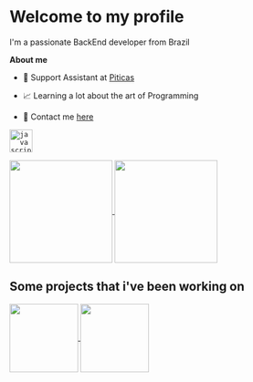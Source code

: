 # Welcome to my profile

I'm a passionate BackEnd developer from Brazil

**About me**

- 💼 Support Assistant at [Piticas](http://piticas.com.br/)

- 📈 Learning a lot about the art of Programming

- 💬 Contact me [here](https://mail.google.com/mail/u/0/#inbox?compose=CllgCJfrLTZdvNGPMkWpwrChNqNvcNMxdrkGTdfkZDMhfxPbHJLjXbKZsWHnnhXTPTlkqRfLNpL)

<code><img height="40" alt="javascript" src="https://skillicons.dev/icons?i=java,spring,js,py,azure,mongodb,mysql,docker,git,github,postman"></code>

<a href="https://github.com/anuraghazra/github-readme-stats">
  <img height=180 align="center" src="https://github-readme-stats.vercel.app/api?username=TriniTxn&theme=dark&hide=issues" />
</a>
<a href="https://github.com/anuraghazra/convoychat">
  <img height=180 align="center" src="https://github-readme-stats.vercel.app/api/top-langs?username=TriniTxn&layout=compact&theme=dark&langs_count=8&card_width=320" />
</a>

## Some projects that i've been working on

<a href="https://github.com/anuraghazra/github-readme-stats">
  <img height=120 align="center" src="https://github-readme-stats.vercel.app/api/pin/?username=TriniTxn&repo=cryptoBOT&show_icons=true&theme=dark&layout=compact&card_width=320" />
</a>
<a href="https://github.com/anuraghazra/convoychat">
  <img height=120 align="center" src="https://github-readme-stats.vercel.app/api/pin/?username=TriniTxn&repo=Tarket&show_icons=true&theme=dark&layout=compact&card_width=320" />
</a>

